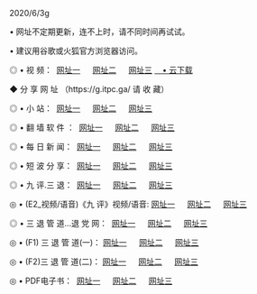 <p>2020/6/3g
<p>• 网址不定期更新，连不上时，请不同时间再试试。
<p>• 建议用谷歌或火狐官方浏览器访问。
<p>◎ • 视 频： 
<a href="http://hyw.lexmarktr.com/" target="_blank">网址一</a> 　 
<a href="http://hrt.lexmarktr.com/" target="_blank">网址二</a> 　 
<a href="http://hws.lexmarktr.com/b.html" target="_blank">网址三</a>
<a href="https://yadi.sk/d/d0sUeAOpal3njw" target="_wblank">　• 云下载 </a></p>
<p>◆ 分 享 网 址 （https://g.itpc.ga/ 请 收 藏） </p>

<p>◎ • 小 站：  
<a href="http://hyw.lexmarktr.com/f.html" target="_blank">网址一</a> 　 
<a href="http://hrt.lexmarktr.com/h.html" target="_blank">网址二</a> 　 
<a href="http://hws.lexmarktr.com/k/" target="_blank">网址三</a></p>
<p>◎ • 翻 墙 软 件 ：  
<a href="http://hyw.lexmarktr.com/ff/" target="_blank">网址一</a> 　 
<a href="http://hrt.lexmarktr.com/s/read/a1_nd.html" target="_blank">网址二</a> 　 
<a href="http://hws.lexmarktr.com/ff/index.html" target="_blank">网址三</a></p>
<p>◎ • 每 日 新 闻：  
<a href="http://hyw.lexmarktr.com/day/" target="_blank">网址一</a> 　 
<a href="http://hrt.lexmarktr.com/day/" target="_blank">网址二</a> 　 
<a href="http://hws.lexmarktr.com/day/index.html" target="_blank">网址三</a></p>
<p>◎ • 短 波 分 享：  
<a href="http://hyw.lexmarktr.com/h/" target="_blank">网址一</a> 　 
<a href="http://hrt.lexmarktr.com/h/" target="_blank">网址二</a> 　 
<a href="http://hws.lexmarktr.com/h/index.html" target="_blank">网址三</a></p>
<p>◎ • 九 评.三 退：  
<a href="http://hyw.lexmarktr.com/t/" target="_blank">网址一</a> 　 
<a href="http://hrt.lexmarktr.com/v2/index.html" target="_blank">网址二</a> 　 
<a href="http://hws.lexmarktr.com/tt/index.html" target="_blank">网址三</a> 　</p>
<p>◎ • (E2_视频/语音)《九 评》视频/语音: 
<a href="http://hyw.lexmarktr.com/7738.html" target="_blank">网址一</a> 　 
<a href="http://hrt.lexmarktr.com/7614.html" target="_blank">网址二</a> 　 
<a href="http://hws.lexmarktr.com/7633.html" target="_blank">网址三</a></p>
<p>◎ • 三 退 管 道...退 党 网：  
<a href="http://hyw.lexmarktr.com/go/td1.html" target="_blank">网址一</a> 　 
<a href="http://hrt.lexmarktr.com/go/td2.html" target="_blank">网址二</a> 　 
<a href="http://hws.lexmarktr.com/go/td3.html" target="_blank">网址三</a></p>
<p>◎ • (F1) 三 退 管 道(一)： 
<a href="http://hyw.lexmarktr.com/dd/" target="_blank">网址一</a> 　 
<a href="http://hrt.lexmarktr.com/s/read/a1_tdx.html" target="_blank">网址二</a> 　 
<a href="http://hws.lexmarktr.com/dd/" target="_blank">网址三</a></p>
<p>◎ • (F2)三 退 管 道(二)： 
<a href="http://hws.lexmarktr.com/d/" target="_blank">网址一</a> 　 
<a href="http://hyw.lexmarktr.com/d/index.html" target="_blank">网址二</a> 　 
<a href="http://hrt.lexmarktr.com/d/" target="_blank">网址三</a></p>
<p>◎ • PDF电子书：  
<a href="http://hyw.lexmarktr.com/p/" target="_blank">网址一</a> 　 
<a href="http://hrt.lexmarktr.com/p/index.html" target="_blank">网址二</a> 　 
<a href="http://hws.lexmarktr.com/p/" target="_blank">网址三</a></p>
